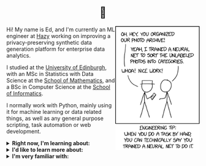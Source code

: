 <h1 align="center">
  👋
</h1>

<img src="/img/xkcd.png" width="220px" align="right"></img>

Hi! My name is Ed, and I'm currently an ML engineer at [Hazy](https://hazy.com/) working on improving a privacy-preserving synthetic data generation platform for enterprise data analytics.

I studied at the [University of Edinburgh](https://www.ed.ac.uk/), with an MSc in Statistics with Data Science at the [School of Mathematics](https://www.maths.ed.ac.uk/school-of-mathematics), and a BSc in Computer Science at the [School of Informatics](https://www.ed.ac.uk/informatics).

I normally work with Python, mainly using it for machine learning or data related things, as well as any general purpose scripting, task automation or web development.

<details>
<summary>
    <b>Right now, I'm learning about:</b>
</summary>
<p>

- _Graph neural networks_
- _Gaussian processes_
- _AWS services_

</p>
</details>

<details>
<summary>
    <b>I'd like to learn more about:</b>
</summary>
<p>

- _C++_
- _Julia_
- _Graphs_: graph ML, spectral graph theory
- _Bayesian methods & applications_: variational inference, probabilistic graphical models, Bayesian optimization
- _Statistical time series_: autocorrelation, forecasting models (ARIMA, GARCH etc.)
- _Ensemble classifiers_: bagging and boosting (with AdaBoost, XGBoost, LightGBM etc.)
- _Transformers_

</p>
</details>

<details>
<summary>
    <b>I'm very familiar with:</b>
</summary>
<p>

- _Common ML methods_: GLM, logistic regression, kNN, mixture models, etc.
- _Sequential modelling_: HMMs, RNNs, DTW
- _Natural language processing (basics)_ : word embeddings, attention, sequence-to-sequence models
- _Statistical methodology_: likelihood-based inference (MLE, CIs, etc.), Bayesian statistics, hypothesis testing
- _Neural networks_

</p>
</details>
